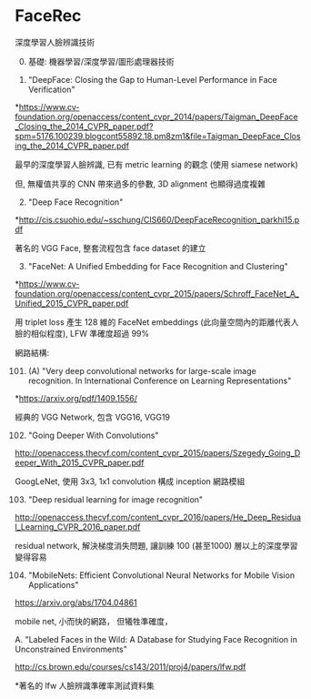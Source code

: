 # FaceRec

深度學習人臉辨識技術

0. 基礎: 機器學習/深度學習/圖形處理器技術

1. "DeepFace: Closing the Gap to Human-Level Performance in Face Verification"

*https://www.cv-foundation.org/openaccess/content_cvpr_2014/papers/Taigman_DeepFace_Closing_the_2014_CVPR_paper.pdf?spm=5176.100239.blogcont55892.18.pm8zm1&file=Taigman_DeepFace_Closing_the_2014_CVPR_paper.pdf

最早的深度學習人臉辨識, 已有 metric learning 的觀念 (使用 siamese network)

但, 無權值共享的 CNN 帶來過多的參數, 3D alignment 也顯得過度複雜


2. "Deep Face Recognition" 

*http://cis.csuohio.edu/~sschung/CIS660/DeepFaceRecognition_parkhi15.pdf

著名的 VGG Face, 整套流程包含 face dataset 的建立


3. "FaceNet: A Unified Embedding for Face Recognition and Clustering"

*https://www.cv-foundation.org/openaccess/content_cvpr_2015/papers/Schroff_FaceNet_A_Unified_2015_CVPR_paper.pdf

用 triplet loss 產生 128 維的 FaceNet embeddings (此向量空間內的距離代表人臉的相似程度), LFW 準確度超過 99%

網路結構:

101. (A) "Very deep convolutional networks for large-scale image recognition. In International Conference on Learning Representations"

*https://arxiv.org/pdf/1409.1556/

經典的 VGG Network, 包含 VGG16, VGG19

102. "Going Deeper With Convolutions"

http://openaccess.thecvf.com/content_cvpr_2015/papers/Szegedy_Going_Deeper_With_2015_CVPR_paper.pdf

GoogLeNet, 使用 3x3, 1x1 convolution 構成 inception 網路模組

103. "Deep residual learning for image recognition"

http://openaccess.thecvf.com/content_cvpr_2016/papers/He_Deep_Residual_Learning_CVPR_2016_paper.pdf

residual network, 解決梯度消失問題, 讓訓練 100 (甚至1000) 層以上的深度學習變得容易

104. "MobileNets: Efficient Convolutional Neural Networks for Mobile Vision Applications"

https://arxiv.org/abs/1704.04861

mobile net, 小而快的網路， 但犧牲準確度， 

A. "Labeled Faces in the Wild: A Database for Studying Face Recognition in Unconstrained Environments"

http://cs.brown.edu/courses/cs143/2011/proj4/papers/lfw.pdf

*著名的 lfw 人臉辨識準確率測試資料集
